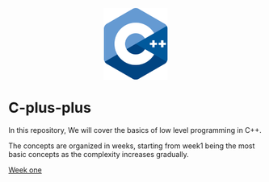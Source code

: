 <p align="center"><img alt='cpp-logo' src='./.documentation/cpp-logo.png' width='126X65' align="center" display="block" margin-left='auto' margin-right='auto'></p>


# C-plus-plus

In this repository, We will cover the basics of low level programming in C++. 

The concepts are organized in weeks, starting from week1 being the most basic concepts as the complexity increases gradually. 

<a href="./week1"><p>Week one</p></a>